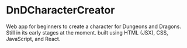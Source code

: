 # DnDCharacterCreator
Web app for beginners to create a character for Dungeons and Dragons. Still in its early stages at the moment.
built using HTML (JSX), CSS, JavaScript, and React.

